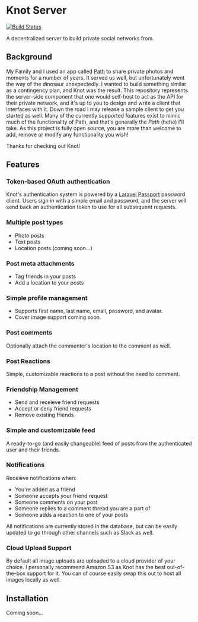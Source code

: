 # Knot Server

[![Build Status](https://travis-ci.org/knotworks/knot-server.svg?branch=master)](https://travis-ci.org/knotworks/knot-server)

A decentralized server to build private social networks from.

## Background

My Family and I used an app called [Path](https://path.com) to share private photos and moments for a number of years. It served us well, but unfortunately went the way of the dinosaur unexpectedly. I wanted to build something similar as a contingency plan, and Knot was the result. This repository represents the server-side component that one would self-host to act as the API for their private network, and it's up to you to design and write a client that interfaces with it. Down the road I may release a sample client to get you started as well. Many of the currently supported features exist to mimic much of the functionality of Path, and that's generally the _Path_ (hehe) I'll take. As this project is fully open source, you are more than welcome to add, remove or modify any functionality you wish!

Thanks for checking out Knot!

## Features

### Token-based OAuth authentication

Knot's authentication system is powered by a [Laravel Passport](https://laravel.com/docs/5.5/passport) password client. Users sign in with a simple email and password, and the server will send back an authentication token to use for all subsequent requests.

### Multiple post types

* Photo posts
* Text posts
* Location posts (coming soon...)

### Post meta attachments

* Tag friends in your posts
* Add a location to your posts

### Simple profile management

* Supports first name, last name, email, password, and avatar.
* Cover image support coming soon.

### Post comments

Optionally attach the commenter's location to the comment as well.

### Post Reactions

Simple, customizable reactions to a post without the need to comment.

### Friendship Management

* Send and receieve friend requests
* Accept or deny friend requests
* Remove existing friends

### Simple and customizable feed

A ready-to-go (and easily changeable) feed of posts from the authenticated user and their friends.

### Notifications

Receieve notifications when:

* You're added as a friend
* Someone accepts your friend request
* Someone comments on your post
* Someone replies to a comment thread you are a part of
* Someone adds a reaction to one of your posts

All notifications are currently stored in the database, but can be easily updated to go through other channels such as Slack as well.

### Cloud Upload Support

By default all image uploads are uploaded to a cloud provider of your choice. I personally recommend Amazon S3 as Knot has the best out-of-the-box support for it. You can of course easily swap this out to host all images locally as well.

## Installation

Coming soon...
